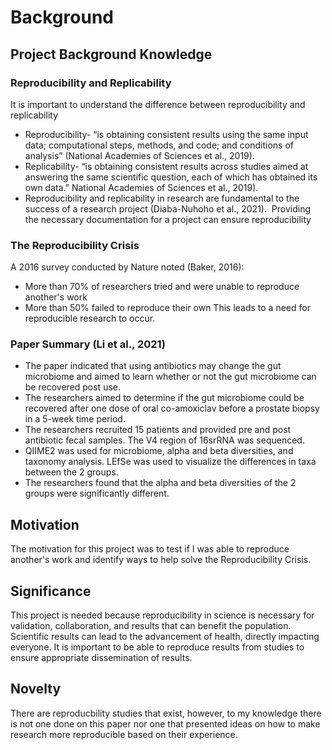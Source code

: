 # Background
## Project Background Knowledge
### Reproducibility and Replicability
It is important to understand the difference between reproducibility and replicability 
- Reproducibility- “is obtaining consistent results using the same input data; computational steps, methods, and code; and conditions of analysis” (National Academies of Sciences et al., 2019). 
- Replicability- “is obtaining consistent results across studies aimed at answering the same scientific question, each of which has obtained its own data.” National Academies of Sciences et al., 2019). 
- Reproducibility and replicability in research are fundamental to the success of a research project (Diaba-Nuhoho et al., 2021). ​
Providing the necessary documentation for a project can ensure reproducibility
### The Reproducibility Crisis 
A 2016 survey conducted by Nature noted (Baker, 2016):
- More than 70% of researchers tried and were unable to reproduce another's work
- More than 50% failed to reproduce their own
This leads to a need for reproducible research to occur. 
### Paper Summary (Li et al., 2021)
- The paper indicated that using antibiotics may change the gut microbiome and aimed to learn whether or not the gut microbiome can be recovered post use. ​
- The researchers aimed to determine if the gut microbiome could be recovered after one dose of oral co-amoxiclav before a prostate biopsy in a 5-week time period. ​
- The researchers recruited 15 patients and provided pre and post antibiotic fecal samples. The V4 region of 16srRNA was sequenced. ​
- QIIME2 was used for microbiome, alpha and beta diversities, and taxonomy analysis. LEfSe was used to visualize the differences in taxa between the 2 groups. ​
- The researchers found that the alpha and beta diversities of the 2 groups were significantly different.
## Motivation
The motivation for this project was to test if I was able to reproduce another's work and identify ways to help solve the Reproducibility Crisis. 
## Significance 
This project is needed because reproducibility in science is necessary for validation, collaboration, and results that can benefit the population. Scientific results can lead to the advancement of health, directly impacting everyone. It is important to be able to reproduce results from studies to ensure appropriate dissemination of results. 
## Novelty
There are reproducbility studies that exist, however, to my knowledge there is not one done on this paper nor one that presented ideas on how to make research more reproducible based on their experience. 
